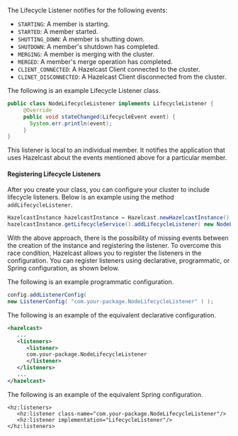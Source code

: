 
The Lifecycle Listener notifies for the following events:

- `STARTING`: A member is starting.
- `STARTED`: A member started.
- `SHUTTING_DOWN`: A member is shutting down.
- `SHUTDOWN`: A member's shutdown has completed.
- `MERGING`: A member is merging with the cluster.
- `MERGED`: A member's merge operation has completed.
- `CLIENT_CONNECTED`: A Hazelcast Client connected to the cluster.
- `CLINET_DISCONNECTED`: A Hazelcast Client disconnected from the cluster.


The following is an example Lifecycle Listener class.


```java
public class NodeLifecycleListener implements LifecycleListener {
     @Override
     public void stateChanged(LifecycleEvent event) {
       System.err.println(event);
     }
}
```

This listener is local to an individual member. It notifies the application that uses Hazelcast about the events mentioned above for a particular member. 

#### Registering Lifecycle Listeners


After you create your class, you can configure your cluster to include lifecycle listeners. Below is an example using the method `addLifecycleListener`.

```java
HazelcastInstance hazelcastInstance = Hazelcast.newHazelcastInstance();
hazelcastInstance.getLifecycleService().addLifecycleListener( new NodeLifecycleListener() );
```

With the above approach, there is the possibility of missing events between the creation of the instance and registering the listener. To overcome this race condition, Hazelcast allows you to register the listeners in the configuration. You can register listeners using declarative, programmatic, or Spring configuration, as shown below.

The following is an example programmatic configuration.

```java
config.addListenerConfig(
new ListenerConfig( "com.your-package.NodeLifecycleListener" ) );
```


The following is an example of the equivalent declarative configuration. 

```xml
<hazelcast>
   ...
   <listeners>
	  <listener>
	  com.your-package.NodeLifecycleListener
      </listener>
   </listeners>
   ...
</hazelcast>
```

The following is an example of the equivalent Spring configuration.

```
<hz:listeners>
   <hz:listener class-name="com.your-package.NodeLifecycleListener"/>
   <hz:listener implementation="LifecycleListener"/>
</hz:listeners>
```




